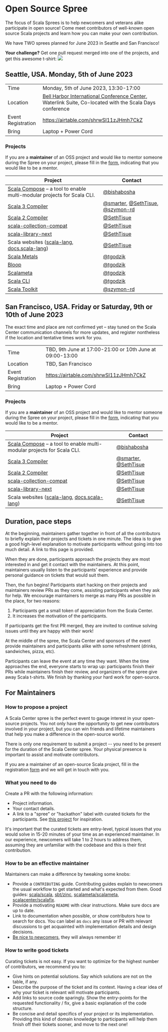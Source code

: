 # Open Source Spree

The focus of Scala Sprees is to help newcomers and veterans alike participate
in open source! Come meet contributors of well-known open source Scala projects and
learn how you can make your own contribution.

We have TWO sprees planned for June 2023 in Seattle and San Francisco!

**Your challenge?** Get one pull request merged into one of the projects, and
get this awesome t-shirt:
![](https://pbs.twimg.com/media/CtnCrtvWAAAO0nE.jpg:small)

## Seattle, USA. Monday, 5th of June 2023

|                    |                                                                                                 |
|--------------------|-------------------------------------------------------------------------------------------------|
| Time               | Monday, 5th of June 2023, 13:30-17:00                                                           |
| Location           | [Bell Harbor International Conference Center](https://scaladays.org/seattle-2023/the-venue), Waterlink Suite, Co-located with the Scala Days conference |
| Event Registration | <https://airtable.com/shrwSI11zJHmh7CkZ>                                    |
| Bring              | Laptop + Power Cord                                                                             |

### Projects

If you are a **maintainer** of an OSS project and would like to mentor someone during the Spree on your project, please fill in the [form](https://airtable.com/shrwSI11zJHmh7CkZ), indicating that you would like to be a mentor.

| Project                                                                              | Contact                                                              |
|--------------------------------------------------------------------------------------|----------------------------------------------------------------------|
| [Scala Compose](https://github.com/virtuslab/scala-compose) – a tool to enable multi-modular projects for Scala CLI. | [@bishabosha](https://github.com/bishabosha) |
| [Scala 3 Compiler](https://github.com/lampepfl/dotty) | [@smarter](https://github.com/smarter), [@SethTisue](https://github.com/SethTisue), [@szymon-rd](https://github.com/szymon-rd) |
| [Scala 2 Compiler](https://github.com/scala/scala) | [@SethTisue](https://github.com/SethTisue) |
| [scala-collection-compat](https://github.com/scala/scala-collection-compat) | [@SethTisue](https://github.com/SethTisue) |
| [scala-library-next](https://github.com/scala/scala-library-next) | [@SethTisue](https://github.com/SethTisue) |
| Scala websites ([scala-lang](https://github.com/scala/scala-lang), [docs.scala-lang](https://github.com/scala/docs.scala-lang)) | [@SethTisue](https://github.com/SethTisue) |
| [Scala Metals](https://github.com/scalameta/metals) | [@tgodzik](https://github.com/tgodzik) |
| [Bloop](https://github.com/scalacenter/bloop) | [@tgodzik](https://github.com/tgodzik) |
| [Scalameta](https://github.com/scalameta/scalameta) | [@tgodzik](https://github.com/tgodzik) |
| [Scala CLI](https://github.com/VirtusLab/scala-cli) | [@tgodzik](https://github.com/tgodzik) |
| [Scala Toolkit](https://github.com/VirtusLab/scala-cli) | [@szymon-rd](https://github.com/szymon-rd) |

## San Francisco, USA. Friday or Saturday, 9th or 10th of June 2023

The exact time and place are not confirmed yet – stay tuned on the Scala Center communication channels for more updates,
and register nontheless if the location and tentative times work for you.

|                    |                                                                                                 |
|--------------------|-------------------------------------------------------------------------------------------------|
| Time               | TBD, 9th June at 17:00-21:00 or 10th June at 09:00-13:00 |
| Location           | TBD, San Francisco |
| Event Registration | <https://airtable.com/shrwSI11zJHmh7CkZ>                                    |
| Bring              | Laptop + Power Cord                                                                             |

### Projects

If you are a **maintainer** of an OSS project and would like to mentor someone during the Spree on your project, please fill in the [form](https://airtable.com/shrwSI11zJHmh7CkZ), indicating that you would like to be a mentor.

| Project                                                                              | Contact                                                              |
|--------------------------------------------------------------------------------------|----------------------------------------------------------------------|
| [Scala Compose](https://github.com/virtuslab/scala-compose) – a tool to enable multi-modular projects for Scala CLI. | [@bishabosha](https://github.com/bishabosha) |
| [Scala 3 Compiler](https://github.com/lampepfl/dotty) | [@smarter](https://github.com/smarter), [@SethTisue](https://github.com/SethTisue) |
| [Scala 2 Compiler](https://github.com/scala/scala) | [@SethTisue](https://github.com/SethTisue) |
| [scala-collection-compat](https://github.com/scala/scala-collection-compat) | [@SethTisue](https://github.com/SethTisue) |
| [scala-library-next](https://github.com/scala/scala-library-next) | [@SethTisue](https://github.com/SethTisue) |
| Scala websites ([scala-lang](https://github.com/scala/scala-lang), [docs.scala-lang](https://github.com/scala/docs.scala-lang)) | [@SethTisue](https://github.com/SethTisue) |

## Duration, pace steps

At the beginning, maintainers gather together in front of all the contributors
to briefly explain their projects and tickets in one minute. The idea is to give
a good high-level explanation to motivate participants without going into too
much detail. A link to this page is provided.

When they are done, participants approach the projects they are most interested
in and get it contact with the maintainers. At this point, maintainers usually
listen to the participants' experience and provide personal guidance on tickets
that would suit them.

Then, the fun begins! Participants start hacking on their projects and
maintainers review PRs as they come, assisting participants when they ask for
help. We encourage maintainers to merge as many PRs as possible in the place,
for two reasons:

1. Participants get a small token of appreciation from the Scala Center.
2. It increases the motivation of the participants.

If participants get the first PR merged, they are invited to continue solving
issues until they are happy with their work!

At the middle of the spree, the Scala Center and sponsors of the event provide
maintainers and participants alike with some refreshment (drinks, sandwiches,
pizza, etc).

Participants can leave the event at any time they want. When the time approaches
the end, everyone starts to wrap up: participants finish their PRs while
maintainers finish their review, and organizers of the spree give away Scala
t-shirts. We finish by thanking your hard work for open-source.

## For Maintainers

### How to propose a project

A Scala Center spree is the perfect event to gauge interest in your open-source
projects. You not only have the opportunity to get new contributors involved in
your project, but you can win friends and lifetime maintainers that help you
make a difference in the open-source world.

There is only one requirement to submit a project -- you need to be present for
the duration of the Scala Center spree. Your physical presence is important to
assist and motivate contributors.

If you are a maintainer of an open-source Scala project, fill in the registration
[form](https://airtable.com/shrwSI11zJHmh7CkZ) and we will get in touch with you.

### What you need to do

Create a PR with the following information:

- Project information.
- Your contact details.
- A link to a "spree" or "hackathon" label with curated tickets for the
  participants. See
  [this project](https://github.com/sbt/zinc/issues?utf8=✓&q=label:hackathon%20is:issue)
  for inspiration.

It's important that the curated tickets are entry-level, typical issues that you
would solve in 15-20 minutes of your time as an experienced maintainer. In our
experience, newcomers will take 1 to 2 hours to address them, assuming they are
unfamiliar with the codebase and this is their first contribution.

### How to be an effective maintainer

Maintainers can make a difference by tweaking some knobs:

- Provide a `CONTRIBUTING` guide. Contributing guides explain to newcomers the
  usual workflow to get started and what's expected from them. Good guides:
  [scala/scala](https://github.com/scala/scala/blob/2.12.x/CONTRIBUTING.md),
  [sbt/zinc](https://github.com/sbt/zinc/blob/1.x/CONTRIBUTING.md),
  [scalameta/scalameta](https://github.com/scalameta/scalameta/blob/master/CONTRIBUTING.md),
  [scalacenter/scalafix](https://github.com/scala/scala/blob/2.12.x/CONTRIBUTING.md).
- Provide a motivating `README` with clear instructions. Make sure docs are up
  to date.
- Link to documentation when possible, or show contributors how to search for
  docs. You can label as `docs` any issue or PR with relevant discussions to get
  acquainted with implementation details and design decisions.
- [Be nice to newcomers](http://brson.github.io/2017/04/05/minimally-nice-maintainer),
  they will always remember it!

### How to write good tickets

Curating tickets is not easy. If you want to optimize for the highest number of
contributors, we recommend you to:

- Give hints on potential solutions. Say which solutions are not on the table,
  if any.
- Describe the purpose of the ticket and its context. Having a clear idea of why
  your ticket is relevant will motivate participants.
- Add links to source code sparingly. Show the entry-points for the requested
  functionality / fix, give a basic explanation of the code structure.
- Be concise and detail specifics of your project or its implementation.
  Providing this kind of domain knowledge to participants will help them finish
  off their tickets sooner, and move to the next one!
